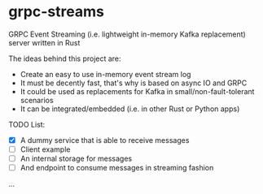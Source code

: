# grpc-streams
GRPC Event Streaming (i.e. lightweight in-memory Kafka replacement) server written in Rust

The ideas behind this project are:

- Create an easy to use in-memory event stream log
- It must be decently fast, that's why is based on async IO and GRPC
- It could be used as replacements for Kafka in small/non-fault-tolerant scenarios
- It can be integrated/embedded (i.e. in other Rust or Python apps)

TODO List:
- [x] A dummy service that is able to receive messages
- [ ] Client example
- [ ] An internal storage for messages
- [ ] And endpoint to consume messages in streaming fashion

...

